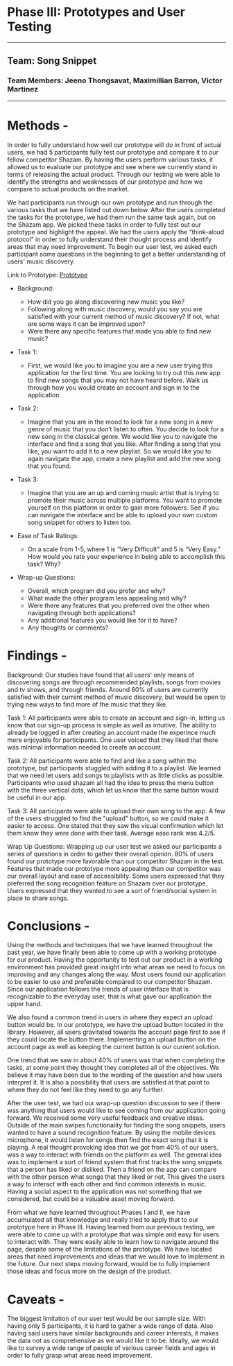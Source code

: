 # Phase III: Prototypes and User Testing
---
## Team: Song Snippet
### Team Members: Jeeno Thongsavat, Maximillian Barron, Victor Martinez
---
# Methods -

In order to fully understand how well our prototype will do in front of actual users, we had 5 participants fully test our prototype and compare it to our fellow competitor Shazam. By having the users perform various tasks, it allowed us to evaluate our prototype and see where we currently stand in terms of releasing the actual product. Through our testing we were able to identify the strengths and weaknesses of our prototype and how we compare to actual products on the market. 

We had participants run through our own prototype and run through the various tasks that we have listed out down below. After the users completed the tasks for the prototype, we had them run the same task again, but on the Shazam app. We picked these tasks in order to fully test out our prototype and highlight the appeal. We had the users apply the “think-aloud protocol” in order to fully understand their thought process and identify areas that may need improvement. To begin our user test, we asked each participant some questions in the beginning to get a better understanding of users' music discovery. 

Link to Prototype: [Prototype](https://xd.adobe.com/view/d3db4012-149f-468f-996f-b25881b9f1bc-8688/?fullscreen)

* Background: 
    * How did you go along discovering new music you like?
    * Following along with music discovery, would you say you are satisfied with your current method of music discovery? If not, what are some ways it can be improved upon?
    * Were there any specific features that made you able to find new music? 

* Task 1: 
    * First, we would like you to imagine you are a new user trying this application for the first time. You are looking to try out this new app to find new songs that you may not have heard before. Walk us through how you would create an account and sign in to the application.

* Task 2:
    * Imagine that you are in the mood to look for a new song in a new genre of music that you don’t listen to often. You decide to look for a new song in the classical genre. We would like you to navigate the interface and find a song that you like. After finding a song that you like, you want to add it to a new playlist. So we would like you to again navigate the app, create a new playlist and add the new song that you found.

* Task 3: 
    * Imagine that you are an up and coming music artist that is trying to promote their music across multiple platforms. You want to promote yourself on this platform in order to gain more followers. See if you can navigate the interface and be able to upload your own custom song snippet for others to listen too.

* Ease of Task Ratings:
    * On a scale from 1-5, where 1 is “Very Difficult” and 5 is “Very Easy.” How would you rate your experience in being able to accomplish this task? Why?

* Wrap-up Questions:  
    * Overall, which program did you prefer and why?
    * What made the other program less appealing and why?
    * Were there any features that you preferred over the other when navigating through both applications?
    * Any additional features you would like for it to have?
    * Any thoughts or comments?

# Findings - 
Background: Our studies have found that all users' only means of discovering songs are through recommended playlists, songs from movies and tv shows, and through friends. Around 60% of users are currently satisfied with their current method of music discovery, but would be open to trying new ways to find more of the music that they like. 

Task 1: All participants were able to create an account and sign-in, letting us know that our sign-up process is simple as well as intuitive.
The ability to already be logged in after creating an account made the experince much more enjoyable for participants. One user voiced that they liked that there was minimal information needed to create an account.

Task 2: All participants were able to find and like a song within the prototype, but participants stuggled with adding it to a playlist. We learned that we need let users add songs to playlists with as little clicks as possible. Participants who used shazam all had the idea to press the menu button with the three vertical dots, which let us know that the same button would be useful in our app.

Task 3: All participants were able to upload their own song to the app. A few of the users struggled to find the "upload" button, so we could make it easier to access. One stated that they saw the visual confirmation which let them know they were done with their task. Average ease rank was 4.2/5.

Wrap Up Questions: Wrapping up our user test we asked our participants a series of questions in order to gather their overall opinion. 80% of users found our prototype more favorable than our competitor Shazam in the test. Features that made our prototype more appealing than our competitor was our overall layout and ease of accessibility. Some users expressed that they preferred the song recognition feature on Shazam over our prototype. Users expressed that they wanted to see a sort of friend/social system in place to share songs. 

# Conclusions - 
Using the methods and techniques that we have learned throughout the past year, we have finally been able to come up with a working prototype for our product. Having the opportunity to test out our product in a working environment has provided great insight into what areas we need to focus on improving and any changes along the way. Most users found our application to be easier to use and preferable compared to our competitor Shazam. Since our application follows the trends of user interface that is recognizable to the everyday user, that is what gave our application the upper hand. 

We also found a common trend in users in where they expect an upload button would be. In our prototype, we have the upload button located in the library. However, all users gravitated towards the account page first to see if they could locate the button there. Implementing an upload button on the account page as well as keeping the current button is our current solution. 

One trend that we saw in about 40% of users was that when completing the tasks, at some point they thought they completed all of the objectives. We believe it may have been due to the wording of the question and how users interpret it. It is also a possibility that users are satisfied at that point to where they do not feel like they need to go any further. 

After the user test, we had our wrap-up question discussion to see if there was anything that users would like to see coming from our application going forward. We received some very useful feedback and creative ideas. Outside of the main swipes functionality for finding the song snippets, users wanted to have a sound recognition feature. By using the mobile devices microphone, it would listen for songs then find the exact song that it is playing. A real thought provoking idea that we got from 40% of our users, was a way to interact with friends on the platform as well. The general idea was to implement a sort of friend system that first tracks the song snippets that a person has liked or disliked. Then a friend on the app can compare with the other person what songs that they liked or not. This gives the users a way to interact with each other and find common interests in music. Having a social aspect to the application was not something that we considered, but could be a valuable asset moving forward. 

From what we have learned throughout Phases I and II, we have accumulated all that knowledge and really tried to apply that to our prototype here in Phase III. Having learned from our previous testing, we were able to come up with a prototype that was simple and easy for users to interact with. They were easily able to learn how to navigate around the page, despite some of the limitations of the prototype. We have located areas that need improvements and ideas that we would love to implement in the future. Our next steps moving forward, would be to fully implement those ideas and focus more on the design of the product. 


# Caveats - 
The biggest limitation of our user test would be our sample size. With having only 5 participants, it is hard to gather a wide range of data. Also having said users have similar backgrounds and career interests, it makes the data not as comprehensive as we would like it to be. Ideally, we would like to survey a wide range of people of various career fields and ages in order to fully grasp what areas need improvement.
